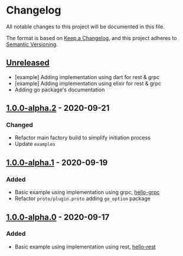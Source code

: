 # Changelog
All notable changes to this project will be documented in this file.

The format is based on [Keep a Changelog](https://keepachangelog.com/en/1.0.0/),
and this project adheres to [Semantic Versioning](https://semver.org/spec/v2.0.0.html).

## [Unreleased]
- [example] Adding implementation using dart for rest & grpc
- [example] Adding implementation using elixir for rest & grpc
- Adding go package's documentation

## [1.0.0-alpha.2] - 2020-09-21
### Changed 
- Refactor main factory build to simplify initiation process
- Update `examples`

## [1.0.0-alpha.1] - 2020-09-19
### Added
- Basic example using implementation using grpc, [hello-grpc](https://github.com/quadroops/goplugin/tree/master/examples/basic/hello-grpc)
- Refactor `proto/plugin.proto` adding `go_option` package

## [1.0.0-alpha.0] - 2020-09-17
### Added
- Basic example using implementation using rest, [hello-rest](https://github.com/quadroops/goplugin/tree/master/examples/basic/hello-rest)

[Unreleased]: https://github.com/quadroops/goplugin/compare/v1.0.0-alpha.2...HEAD
[1.0.0-alpha.2]: https://github.com/quadroops/goplugin/compare/v1.0.0-alpha.1...v1.0.0-alpha.2
[1.0.0-alpha.1]: https://github.com/quadroops/goplugin/compare/v1.0.0-alpha.0...v1.0.0-alpha.1
[1.0.0-alpha.0]: https://github.com/quadroops/goplugin/releases/tag/v1.0.0-alpha.0
